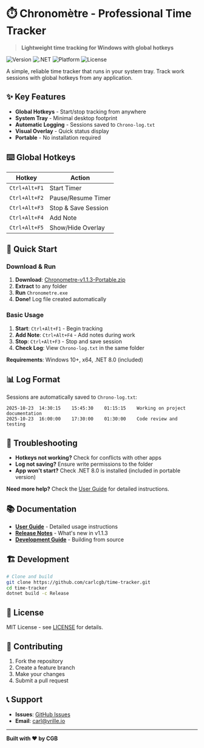# ⏱️ Chronomètre - Professional Time Tracker

> **Lightweight time tracking for Windows with global hotkeys**

![Version](https://img.shields.io/badge/Version-1.1.3.0-blue?style=for-the-badge&logo=windows)
![.NET](https://img.shields.io/badge/.NET-8.0-purple?style=for-the-badge&logo=dotnet)
![Platform](https://img.shields.io/badge/Platform-Windows-green?style=for-the-badge&logo=windows)
![License](https://img.shields.io/badge/License-MIT-yellow?style=for-the-badge&logo=opensourceinitiative)

A simple, reliable time tracker that runs in your system tray. Track work sessions with global hotkeys from any application.

## ✨ Key Features

- **Global Hotkeys** - Start/stop tracking from anywhere
- **System Tray** - Minimal desktop footprint  
- **Automatic Logging** - Sessions saved to `Chrono-log.txt`
- **Visual Overlay** - Quick status display
- **Portable** - No installation required

## ⌨️ Global Hotkeys

| Hotkey | Action |
|--------|--------|
| `Ctrl+Alt+F1` | Start Timer |
| `Ctrl+Alt+F2` | Pause/Resume Timer |
| `Ctrl+Alt+F3` | Stop & Save Session |
| `Ctrl+Alt+F4` | Add Note |
| `Ctrl+Alt+F5` | Show/Hide Overlay |

## 🚀 Quick Start

### Download & Run
1. **Download**: [Chronometre-v1.1.3-Portable.zip](https://github.com/carlcgb/time-tracker/releases/latest)
2. **Extract** to any folder
3. **Run** `Chronometre.exe`
4. **Done!** Log file created automatically

### Basic Usage
1. **Start**: `Ctrl+Alt+F1` - Begin tracking
2. **Add Note**: `Ctrl+Alt+F4` - Add notes during work  
3. **Stop**: `Ctrl+Alt+F3` - Stop and save session
4. **Check Log**: View `Chrono-log.txt` in the same folder

**Requirements**: Windows 10+, x64, .NET 8.0 (included)

## 📊 Log Format

Sessions are automatically saved to `Chrono-log.txt`:

```
2025-10-23	14:30:15	15:45:30	01:15:15	Working on project documentation
2025-10-23	16:00:00	17:30:00	01:30:00	Code review and testing
```

## 🔧 Troubleshooting

- **Hotkeys not working?** Check for conflicts with other apps
- **Log not saving?** Ensure write permissions to the folder
- **App won't start?** Check .NET 8.0 is installed (included in portable version)

**Need more help?** Check the [User Guide](USER_GUIDE.md) for detailed instructions.

## 📚 Documentation

- **[User Guide](USER_GUIDE.md)** - Detailed usage instructions
- **[Release Notes](RELEASE_NOTES_v1.1.3.md)** - What's new in v1.1.3
- **[Development Guide](DEVELOPMENT.md)** - Building from source

## 🏗️ Development

```bash
# Clone and build
git clone https://github.com/carlcgb/time-tracker.git
cd time-tracker
dotnet build -c Release
```

## 📄 License

MIT License - see [LICENSE](LICENSE) for details.

## 🤝 Contributing

1. Fork the repository
2. Create a feature branch
3. Make your changes
4. Submit a pull request

## 📞 Support

- **Issues**: [GitHub Issues](https://github.com/carlcgb/time-tracker/issues)
- **Email**: carl@vrille.io

---

**Built with ❤️ by CGB**
